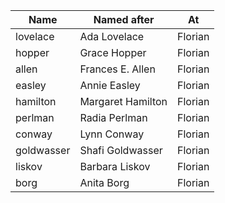 | Name       | Named after       | At
|------------|-------------------| ---------- |
| lovelace   | Ada Lovelace      |   Florian         |
| hopper     | Grace Hopper      |   Florian         |
| allen      | Frances E. Allen  |   Florian         | 
| easley     | Annie Easley      |   Florian         |
| hamilton   | Margaret Hamilton |   Florian         |
| perlman    | Radia Perlman     |   Florian         |
| conway     | Lynn Conway       |   Florian         |
| goldwasser | Shafi Goldwasser  |   Florian         |
| liskov     | Barbara Liskov    |   Florian         |
| borg       | Anita Borg        |   Florian         |

